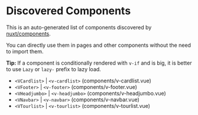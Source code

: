 # Discovered Components

This is an auto-generated list of components discovered by [nuxt/components](https://github.com/nuxt/components).

You can directly use them in pages and other components without the need to import them.

**Tip:** If a component is conditionally rendered with `v-if` and is big, it is better to use `Lazy` or `lazy-` prefix to lazy load.

- `<VCardlist>` | `<v-cardlist>` (components/v-cardlist.vue)
- `<VFooter>` | `<v-footer>` (components/v-footer.vue)
- `<VHeadjumbo>` | `<v-headjumbo>` (components/v-headjumbo.vue)
- `<VNavbar>` | `<v-navbar>` (components/v-navbar.vue)
- `<VTourlist>` | `<v-tourlist>` (components/v-tourlist.vue)
